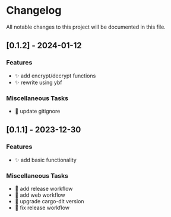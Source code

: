 # Changelog

All notable changes to this project will be documented in this file.

## [0.1.2] - 2024-01-12

### Features

- :sparkles: add encrypt/decrypt functions
- :sparkles: rewrite using ybf

### Miscellaneous Tasks

- :see_no_evil: update gitignore

<!-- generated by git-cliff -->
## [0.1.1] - 2023-12-30

### Features

- :sparkles: add basic functionality

### Miscellaneous Tasks

- 👷 add release workflow
- 👷 add web workflow
- 👷 upgrade cargo-dit version
- 💚 fix release workflow

<!-- generated by git-cliff -->
